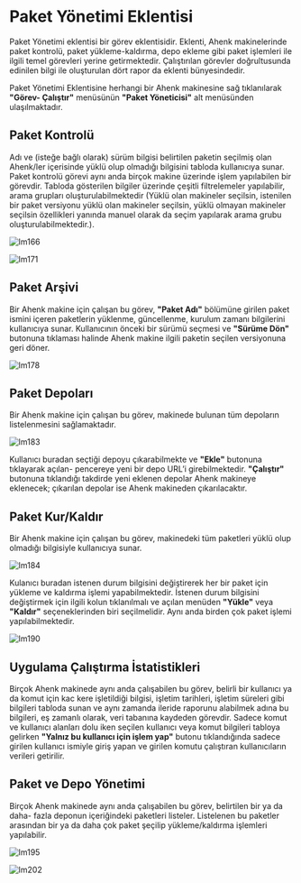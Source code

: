 # Paket Yönetimi Eklentisi

Paket Yönetimi eklentisi bir görev eklentisidir. Eklenti, Ahenk makinelerinde paket kontrolü, paket yükleme-kaldırma, depo ekleme gibi paket işlemleri ile ilgili temel görevleri yerine getirmektedir. Çalıştırılan görevler doğrultusunda edinilen bilgi ile oluşturulan dört rapor da eklenti bünyesindedir.

Paket  Yönetimi Eklentisine  herhangi bir Ahenk makinesine sağ tıklanılarak **"Görev- Çalıştır"** menüsünün **"Paket Yöneticisi"** alt menüsünden ulaşılmaktadır.

## Paket Kontrolü

Adı ve (isteğe bağlı olarak) sürüm bilgisi belirtilen paketin seçilmiş olan Ahenk/ler içerisinde yüklü olup olmadığı bilgisini tabloda kullanıcıya sunar. Paket kontrolü görevi aynı anda birçok makine üzerinde işlem yapılabilen bir görevdir. Tabloda gösterilen bilgiler üzerinde çeşitli filtrelemeler yapılabilir, arama grupları oluşturulabilmektedir (Yüklü olan makineler seçilsin, istenilen bir paket versiyonu yüklü olan makineler seçilsin, yüklü olmayan makineler seçilsin özellikleri yanında manuel olarak da seçim yapılarak arama grubu oluşturulabilmektedir.).

![Im166](images/Im166)

![Im171](images/Im171)

## Paket Arşivi

Bir Ahenk makine için çalışan bu görev, **"Paket Adı"** bölümüne girilen paket ismini içeren paketlerin yüklenme,  güncellenme, kurulum zamanı bilgilerini kullanıcıya sunar. Kullanıcının önceki bir sürümü seçmesi ve **"Sürüme Dön"** butonuna tıklaması halinde Ahenk makine ilgili paketin seçilen versiyonuna geri döner.

![Im178](images/Im178)

## Paket Depoları

Bir Ahenk makine için çalışan bu görev, makinede bulunan tüm depoların listelenmesini sağlamaktadır.

![Im183](images/Im183)

Kullanıcı buradan seçtiği depoyu çıkarabilmekte ve **"Ekle"** butonuna tıklayarak açılan- pencereye yeni bir depo URL’i girebilmektedir. **"Çalıştır"** butonuna tıklandığı takdirde yeni eklenen depolar Ahenk makineye eklenecek; çıkarılan depolar ise Ahenk makineden çıkarılacaktır.

## Paket Kur/Kaldır

Bir Ahenk makine için çalışan bu görev, makinedeki tüm paketleri yüklü olup olmadığı bilgisiyle kullanıcıya sunar.

![Im184](images/Im184)

Kulanıcı buradan istenen durum bilgisini değiştirerek her bir paket için yükleme ve kaldırma işlemi yapabilmektedir. İstenen durum bilgisini değiştirmek için ilgili kolun tıklanılmalı ve açılan menüden **"Yükle"** veya **"Kaldır"** seçeneklerinden biri seçilmelidir. Aynı anda birden çok paket işlemi yapılabilmektedir.

![Im190](images/Im190)

## Uygulama Çalıştırma İstatistikleri

Birçok Ahenk makinede aynı anda çalışabilen bu görev, belirli bir kullanıcı ya da komut için kac kere işletildiği bilgisi, işletim tarihleri, işletim süreleri gibi bilgileri tabloda sunan ve aynı zamanda ileride raporunu alabilmek adına bu bilgileri, eş zamanlı olarak, veri tabanına kaydeden görevdir. Sadece komut ve kullanıcı alanları dolu iken seçilen kullanıcı veya komut bilgileri tabloya gelirken **"Yalnız bu kullanıcı için işlem yap"** butonu tıklandığında sadece girilen kullanıcı ismiyle giriş yapan ve girilen komutu çalıştıran kullanıcıların verileri getirilir.

## Paket ve Depo Yönetimi

Birçok Ahenk makinede aynı anda çalışabilen bu görev, belirtilen bir ya da daha- fazla deponun içeriğindeki paketleri listeler. Listelenen bu paketler arasından bir ya da daha çok paket şeçilip yükleme/kaldırma işlemleri yapılabilir.

![Im195](images/Im195)

![Im202](images/Im202)